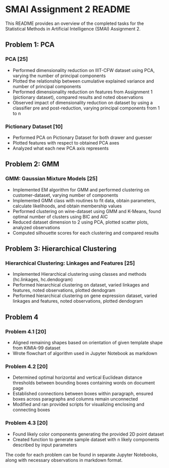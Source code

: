 # SMAI Assignment 2 README

This README provides an overview of the completed tasks for the Statistical Methods in Artificial Intelligence (SMAI) Assignment 2.

## Problem 1: PCA

### PCA [25]
- Performed dimensionality reduction on IIIT-CFW dataset using PCA, varying the number of principal components
- Plotted the relationship between cumulative explained variance and number of principal components
- Performed dimensionality reduction on features from Assignment 1 (pictionary dataset), compared results and noted observations
- Observed impact of dimensionality reduction on dataset by using a classifier pre and post-reduction, varying principal components from 1 to n

### Pictionary Dataset [10]
- Performed PCA on Pictionary Dataset for both drawer and guesser
- Plotted features with respect to obtained PCA axes
- Analyzed what each new PCA axis represents

## Problem 2: GMM

### GMM: Gaussian Mixture Models [25]
- Implemented EM algorithm for GMM and performed clustering on customer-dataset, varying number of components
- Implemented GMM class with routines to fit data, obtain parameters, calculate likelihoods, and obtain membership values
- Performed clustering on wine-dataset using GMM and K-Means, found optimal number of clusters using BIC and AIC
- Reduced dataset dimension to 2 using PCA, plotted scatter plots, analyzed observations
- Computed silhouette scores for each clustering and compared results

## Problem 3: Hierarchical Clustering

### Hierarchical Clustering: Linkages and Features [25]
- Implemented Hierarchical clustering using classes and methods (hc.linkages, hc.dendogram)
- Performed hierarchical clustering on dataset, varied linkages and features, noted observations, plotted dendogram
- Performed hierarchical clustering on gene expression dataset, varied linkages and features, noted observations, plotted dendogram

## Problem 4

### Problem 4.1 [20]
- Aligned remaining shapes based on orientation of given template shape from KIMIA-99 dataset
- Wrote flowchart of algorithm used in Jupyter Notebook as markdown

### Problem 4.2 [20]
- Determined optimal horizontal and vertical Euclidean distance thresholds between bounding boxes containing words on document page
- Established connections between boxes within paragraph, ensured boxes across paragraphs and columns remain unconnected
- Modified and ran provided scripts for visualizing enclosing and connecting boxes

### Problem 4.3 [20]
- Found likely color components generating the provided 2D point dataset
- Created function to generate sample dataset with n likely components described by input parameters

The code for each problem can be found in separate Jupyter Notebooks, along with necessary observations in markdown format.
